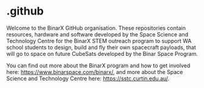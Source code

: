 # .github

Welcome to the BinarX GitHub organisation. These repositories contain resources, hardware and software developed by the Space Science and Technology Centre for the BinarX STEM outreach program to support WA school students to design, build and fly their own spacecraft payloads, that will go to space on future CubeSats developed by the Binar Space Program.

You can find out more about the BinarX program and how to get involved here: https://www.binarspace.com/binarx/, and more about the Space Science and Technology Centre here: https://sstc.curtin.edu.au/.
